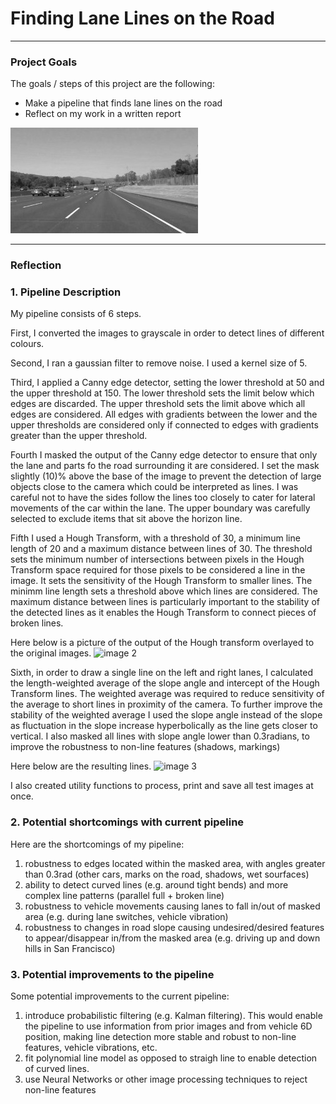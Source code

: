 # **Finding Lane Lines on the Road** 

---

### Project Goals

The goals / steps of this project are the following:
* Make a pipeline that finds lane lines on the road
* Reflect on my work in a written report

![image1](./examples/grayscale.jpg "Grayscale")

---

### Reflection

### 1. Pipeline Description

My pipeline consists of 6 steps. 

First, I converted the images to grayscale in order to detect lines of different colours.

Second, I ran a gaussian filter to remove noise. I used a kernel size of 5.

Third, I applied a Canny edge detector, setting the lower threshold at 50 and the upper threshold at 150. The lower threshold sets the limit below which edges are discarded. The upper threshold sets the limit above which all edges are considered. All edges with gradients between the lower and the upper thresholds are considered only if connected to edges with gradients greater than the upper threshold.

Fourth I masked the output of the Canny edge detector to ensure that only the lane and parts fo the road surrounding it are considered. I set the mask slightly (10)% above the base of the image to prevent the detection of large objects close to the camera which could be interpreted as lines. I was careful not to have the sides follow the lines too closely to cater for lateral movements of the car within the lane. The upper boundary was carefully selected to exclude items that sit above the horizon line.

Fifth I used a Hough Transform, with a threshold of 30, a minimum line length of 20 and a maximum distance between lines of 30. The threshold sets the minimum number of intersections between pixels in the Hough Transform space required for those pixels to be considered a line in the image. It sets the sensitivity of the Hough Transform to smaller lines. The minimm line length sets a threshold above which lines are considered. The maximum distance between lines is particularly important to the stability of the detected lines as it enables the Hough Transform to connect pieces of broken lines.

Here below is a picture of the output of the Hough transform overlayed to the original images.
![image 2](./test_images_output/Hough_image.png)

Sixth, in order to draw a single line on the left and right lanes, I calculated the length-weighted average of the slope angle and intercept of the Hough Transform lines. The weighted average was required to reduce sensitivity of the average to short lines in proximity of the camera. To further improve the stability of the weighted average I used the slope angle instead of the slope as fluctuation in the slope increase hyperbolically as the line gets closer to vertical. I also masked all lines with slope angle lower than 0.3radians, to improve the robustness to non-line features (shadows, markings)

Here below are the resulting lines.
![image 3](./test_images_output/Average_image.png)

I also created utility functions to process, print and save all test images at once.

### 2. Potential shortcomings with current pipeline

Here are the shortcomings of my pipeline:
1. robustness to edges located within the masked area, with angles greater than 0.3rad (other cars, marks on the road, shadows, wet sourfaces)
2. ability to detect curved lines (e.g. around tight bends) and more complex line patterns (parallel full + broken line)
3. robustness to vehicle movements causing lanes to fall in/out of masked area (e.g. during lane switches, vehicle vibration)
4. robustness to changes in road slope causing undesired/desired features to appear/disappear in/from the masked area (e.g. driving up and down hills in San Francisco)

### 3. Potential improvements to the pipeline

Some potential improvements to the current pipeline:
1. introduce probabilistic filtering (e.g. Kalman filtering). This would enable the pipeline to use information from prior images and from vehicle 6D position, making line detection more stable and robust to non-line features, vehicle vibrations, etc.
2. fit polynomial line model as opposed to straigh line to enable detection of curved lines. 
2. use Neural Networks or other image processing techniques to reject non-line features
